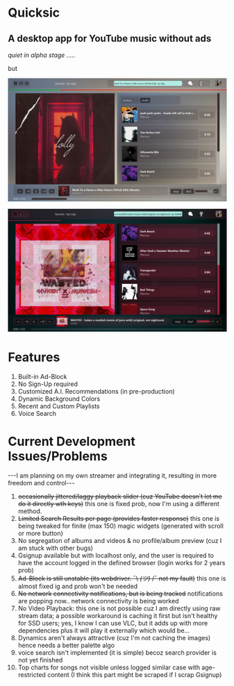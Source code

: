 # Quicksic
A desktop app for YouTube music without ads
----------------------------------------------

*quiet in alpha stage .....*

but

![Screenshot](https://github.com/Abhishek-raj-exe/Quicksic/blob/main/ss/Moth%20Light%202.png)

![Screenshot](https://github.com/Abhishek-raj-exe/Quicksic/blob/main/ss/wast%202.png)


# Features
1. Built-in Ad-Block
2. No Sign-Up required
3. Customized A.I. Recommendations (in pre-production)
4. Dynamic Background Colors
5. Recent and Custom Playlists
6. Voice Search

# Current Development Issues/Problems

---I am planning on my own streamer and integrating it, resulting in more freedom and control---

1. ~~occasionally jittered/laggy playback slider (cuz YouTube doesn't let me do it directly wth keys)~~ this one is fixed prob, now I'm using a different method.
2. ~~Limited Search Results per page (provides faster response)~~ this one is being tweaked for finite (max 150) magic widgets (generated with scroll or more button)
3. No segregation of albums and videos & no profile/album preview (cuz I am stuck with other bugs)
4. Gsignup available but with localhost only, and the user is required to have the account logged in the defined browser (login works for 2 years prob)
5. ~~Ad-Block is still unstable (its webdriver. ¯\ _(ツ)_ /¯ not my fault)~~ this one is almost fixed ig and prob won't be needed
6. ~~No network connectivity notifications, but is being tracked~~ notifications are popping now.. network connectivity is being worked
7. No Video Playback: this one is not possible cuz I am directly using raw stream data; a possible workaround is caching it first but isn't healthy for SSD users; yes, I know I can use VLC, but it adds up with more dependencies plus it will play it externally which would be...
8. Dynamics aren't always attractive (cuz I'm not caching the images) hence needs a better palette algo
9. voice search isn't implemented (it is simple) becoz search provider is not yet finished
10. Top charts for songs not visible unless logged similar case with age-restricted content (I think this part might be scraped if I scrap Gsignup)
